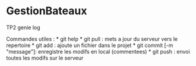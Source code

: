 GestionBateaux
==============

TP2 genie log


Commandes utiles :
	* git help
	* git pull : mets a jour du serveur vers le repertoire
	* git add <fichier> : ajoute un fichier dans le projet
	* git commit [-m "message"]: enregistre les modifs en local (commentees)
	* git push : envoi toutes les modifs sur le serveur

